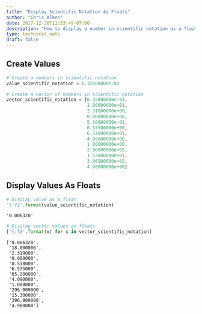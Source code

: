 ```yaml
---
title: "Display Scientific Notation As Floats"
author: "Chris Albon"
date: 2017-12-20T11:53:49-07:00
description: "How to display a number in scientific notation as a float."
type: technical_note
draft: false
---
```

## Create Values


```python
# Create a numbers in scientific notation
value_scientific_notation = 6.32000000e-03

# Create a vector of numbers in scientific notation
vector_scientific_notation = [6.32000000e-03,
                              1.80000000e+01,
                              2.31000000e+00,
                              0.00000000e+00,
                              5.38000000e-01,
                              6.57500000e+00,
                              6.52000000e+01,
                              4.09000000e+00,
                              1.00000000e+00,
                              2.96000000e+02,
                              1.53000000e+01,
                              3.96900000e+02,
                              4.98000000e+00]
```

## Display Values As Floats


```python
# Display value as a float
'{:f}'.format(value_scientific_notation)
```




    '0.006320'




```python
# Display vector values as floats
['{:f}'.format(x) for x in vector_scientific_notation]
```




    ['0.006320',
     '18.000000',
     '2.310000',
     '0.000000',
     '0.538000',
     '6.575000',
     '65.200000',
     '4.090000',
     '1.000000',
     '296.000000',
     '15.300000',
     '396.900000',
     '4.980000']


